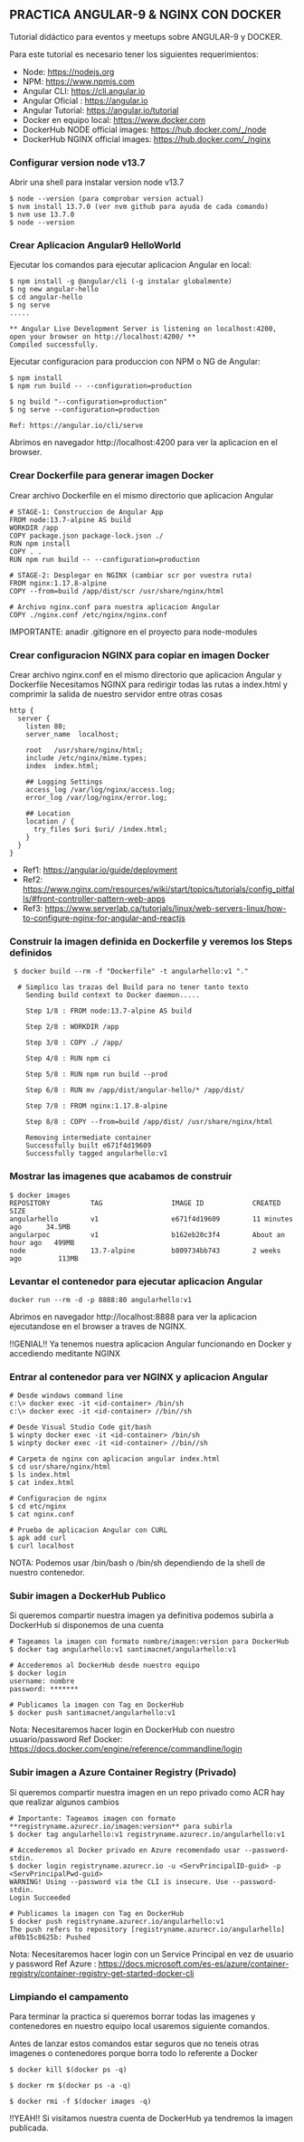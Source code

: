 **PRACTICA ANGULAR-9 & NGINX CON DOCKER**
------------------------------------------------------------------

Tutorial didáctico para eventos y meetups sobre ANGULAR-9 y DOCKER.

Para este tutorial es necesario tener los siguientes requerimientos:

- Node: https://nodejs.org
- NPM: https://www.npmjs.com
- Angular CLI: https://cli.angular.io
- Angular Oficial : https://angular.io
- Angular Tutorial: https://angular.io/tutorial
- Docker en equipo local: https://www.docker.com
- DockerHub NODE official images: https://hub.docker.com/_/node
- DockerHub NGINX official images: https://hub.docker.com/_/nginx

### Configurar version node v13.7

Abrir una shell para instalar version node v13.7
```
$ node --version (para comprobar version actual)
$ nvm install 13.7.0 (ver nvm github para ayuda de cada comando)
$ nvm use 13.7.0
$ node --version 
```

### Crear Aplicacion Angular9 HelloWorld

Ejecutar los comandos para ejecutar aplicacion Angular en local:
```
$ npm install -g @angular/cli (-g instalar globalmente)
$ ng new angular-hello
$ cd angular-hello
$ ng serve
.....

** Angular Live Development Server is listening on localhost:4200, open your browser on http://localhost:4200/ **
Compiled successfully.
```

Ejecutar configuracion para produccion con NPM o NG de Angular:
```
$ npm install
$ npm run build -- --configuration=production

$ ng build "--configuration=production"
$ ng serve --configuration=production

Ref: https://angular.io/cli/serve
```

Abrimos en navegador http://localhost:4200 para ver la aplicacion en el browser.

### Crear Dockerfile para generar imagen Docker

Crear archivo Dockerfile en el mismo directorio que aplicacion Angular
```
# STAGE-1: Construccion de Angular App
FROM node:13.7-alpine AS build
WORKDIR /app
COPY package.json package-lock.json ./
RUN npm install
COPY . .
RUN npm run build -- --configuration=production

# STAGE-2: Desplegar en NGINX (cambiar scr por vuestra ruta)
FROM nginx:1.17.8-alpine
COPY --from=build /app/dist/scr /usr/share/nginx/html

# Archivo nginx.conf para nuestra aplicacion Angular
COPY ./nginx.conf /etc/nginx/nginx.conf
```
IMPORTANTE: anadir .gitignore en el proyecto para node-modules


### Crear configuracion NGINX para copiar en imagen Docker

Crear archivo nginx.conf en el mismo directorio que aplicacion Angular y Dockerfile
Necesitamos NGINX para redirigir todas las rutas a index.html y comprimir la salida de nuestro servidor entre otras cosas
```
http {
  server {
    listen 80;
    server_name  localhost;
 
    root   /usr/share/nginx/html;
    include /etc/nginx/mime.types;
    index  index.html;

    ## Logging Settings
    access_log /var/log/nginx/access.log;
    error_log /var/log/nginx/error.log;

    ## Location
    location / {
      try_files $uri $uri/ /index.html;
    }
  }
}
```
- Ref1: https://angular.io/guide/deployment
- Ref2: https://www.nginx.com/resources/wiki/start/topics/tutorials/config_pitfalls/#front-controller-pattern-web-apps
- Ref3: https://www.serverlab.ca/tutorials/linux/web-servers-linux/how-to-configure-nginx-for-angular-and-reactjs

### Construir la imagen definida en Dockerfile y veremos los Steps definidos
```
 $ docker build --rm -f "Dockerfile" -t angularhello:v1 "."
 
  # Simplico las trazas del Build para no tener tanto texto
    Sending build context to Docker daemon.....

    Step 1/8 : FROM node:13.7-alpine AS build 
   
    Step 2/8 : WORKDIR /app
    
    Step 3/8 : COPY ./ /app/
    
    Step 4/8 : RUN npm ci
    
    Step 5/8 : RUN npm run build --prod 
    
    Step 6/8 : RUN mv /app/dist/angular-hello/* /app/dist/
    
    Step 7/8 : FROM nginx:1.17.8-alpine
    
    Step 8/8 : COPY --from=build /app/dist/ /usr/share/nginx/html
 
    Removing intermediate container
    Successfully built e671f4d19609
    Successfully tagged angularhello:v1
```

### Mostrar las imagenes que acabamos de construir
```
$ docker images
REPOSITORY          TAG                 IMAGE ID            CREATED             SIZE
angularhello        v1                  e671f4d19609        11 minutes ago      34.5MB 
angularpoc          v1                  b162eb20c3f4        About an hour ago   499MB 
node                13.7-alpine         b809734bb743        2 weeks ago         113MB 
```

### Levantar el contenedor para ejecutar aplicacion Angular
```
docker run --rm -d -p 8888:80 angularhello:v1
```

Abrimos en navegador http://localhost:8888 para ver la aplicacion ejecutandose en el browser a traves de NGINX.

!!GENIAL!! Ya tenemos nuestra aplicacion Angular funcionando en Docker y accediendo meditante NGINX


### Entrar al contenedor para ver NGINX y aplicacion Angular
```
# Desde windows command line
c:\> docker exec -it <id-container> /bin/sh
c:\> docker exec -it <id-container> //bin//sh

# Desde Visual Studio Code git/bash
$ winpty docker exec -it <id-container> /bin/sh
$ winpty docker exec -it <id-container> //bin//sh

# Carpeta de nginx con aplicacion angular index.html
$ cd usr/share/nginx/html
$ ls index.html
$ cat index.html

# Configuracion de nginx 
$ cd etc/nginx
$ cat nginx.conf

# Prueba de aplicacion Angular con CURL
$ apk add curl
$ curl localhost
```

NOTA: Podemos usar /bin/bash o /bin/sh dependiendo de la shell de nuestro contenedor.

### Subir imagen a DockerHub Publico
Si queremos compartir nuestra imagen ya definitiva podemos subirla a DockerHub si disponemos de una cuenta
```
# Tageamos la imagen con formato nombre/imagen:version para DockerHub
$ docker tag angularhello:v1 santimacnet/angularhello:v1

# Accederemos al DockerHub desde nuestro equipo
$ docker login
username: nombre
password: *******

# Publicamos la imagen con Tag en DockerHub
$ docker push santimacnet/angularhello:v1
```
Nota: Necesitaremos hacer login en DockerHub con nuestro usuario/password
Ref Docker: https://docs.docker.com/engine/reference/commandline/login

### Subir imagen a Azure Container Registry (Privado)
Si queremos compartir nuestra imagen en un repo privado como ACR hay que realizar algunos cambios
```
# Importante: Tageamos imagen con formato **registryname.azurecr.io/imagen:version** para subirla
$ docker tag angularhello:v1 registryname.azurecr.io/angularhello:v1

# Accederemos al Docker privado en Azure recomendado usar --password-stdin.
$ docker login registryname.azurecr.io -u <ServPrincipalID-guid> -p <ServPrincipalPwd-guid> 
WARNING! Using --password via the CLI is insecure. Use --password-stdin.
Login Succeeded

# Publicamos la imagen con Tag en DockerHub
$ docker push registryname.azurecr.io/angularhello:v1
The push refers to repository [registryname.azurecr.io/angularhello]
af0b15c8625b: Pushed   
```
Nota: Necesitaremos hacer login con un Service Principal en vez de usuario y password
Ref Azure : https://docs.microsoft.com/es-es/azure/container-registry/container-registry-get-started-docker-cli


### Limpiando el campamento 

Para terminar la practica si queremos borrar todas las imagenes y contenedores en nuestro equipo local usaremos siguiente comandos.

Antes de lanzar estos comandos estar seguros que no teneis otras imagenes o contenedores porque borra todo lo referente a Docker

```
$ docker kill $(docker ps -q)

$ docker rm $(docker ps -a -q)

$ docker rmi -f $(docker images -q)
```

!!YEAH!! Si visitamos nuestra cuenta de DockerHub ya tendremos la imagen publicada.
